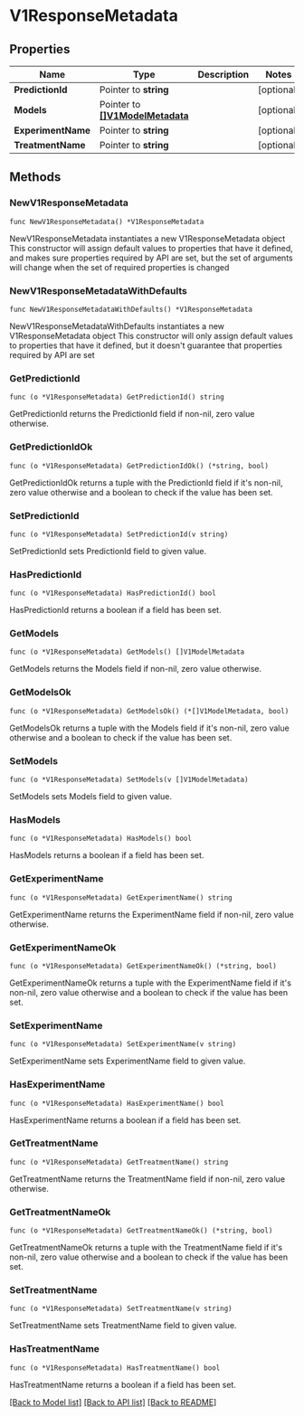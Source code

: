 # V1ResponseMetadata

## Properties

Name | Type | Description | Notes
------------ | ------------- | ------------- | -------------
**PredictionId** | Pointer to **string** |  | [optional] 
**Models** | Pointer to [**[]V1ModelMetadata**](V1ModelMetadata.md) |  | [optional] 
**ExperimentName** | Pointer to **string** |  | [optional] 
**TreatmentName** | Pointer to **string** |  | [optional] 

## Methods

### NewV1ResponseMetadata

`func NewV1ResponseMetadata() *V1ResponseMetadata`

NewV1ResponseMetadata instantiates a new V1ResponseMetadata object
This constructor will assign default values to properties that have it defined,
and makes sure properties required by API are set, but the set of arguments
will change when the set of required properties is changed

### NewV1ResponseMetadataWithDefaults

`func NewV1ResponseMetadataWithDefaults() *V1ResponseMetadata`

NewV1ResponseMetadataWithDefaults instantiates a new V1ResponseMetadata object
This constructor will only assign default values to properties that have it defined,
but it doesn't guarantee that properties required by API are set

### GetPredictionId

`func (o *V1ResponseMetadata) GetPredictionId() string`

GetPredictionId returns the PredictionId field if non-nil, zero value otherwise.

### GetPredictionIdOk

`func (o *V1ResponseMetadata) GetPredictionIdOk() (*string, bool)`

GetPredictionIdOk returns a tuple with the PredictionId field if it's non-nil, zero value otherwise
and a boolean to check if the value has been set.

### SetPredictionId

`func (o *V1ResponseMetadata) SetPredictionId(v string)`

SetPredictionId sets PredictionId field to given value.

### HasPredictionId

`func (o *V1ResponseMetadata) HasPredictionId() bool`

HasPredictionId returns a boolean if a field has been set.

### GetModels

`func (o *V1ResponseMetadata) GetModels() []V1ModelMetadata`

GetModels returns the Models field if non-nil, zero value otherwise.

### GetModelsOk

`func (o *V1ResponseMetadata) GetModelsOk() (*[]V1ModelMetadata, bool)`

GetModelsOk returns a tuple with the Models field if it's non-nil, zero value otherwise
and a boolean to check if the value has been set.

### SetModels

`func (o *V1ResponseMetadata) SetModels(v []V1ModelMetadata)`

SetModels sets Models field to given value.

### HasModels

`func (o *V1ResponseMetadata) HasModels() bool`

HasModels returns a boolean if a field has been set.

### GetExperimentName

`func (o *V1ResponseMetadata) GetExperimentName() string`

GetExperimentName returns the ExperimentName field if non-nil, zero value otherwise.

### GetExperimentNameOk

`func (o *V1ResponseMetadata) GetExperimentNameOk() (*string, bool)`

GetExperimentNameOk returns a tuple with the ExperimentName field if it's non-nil, zero value otherwise
and a boolean to check if the value has been set.

### SetExperimentName

`func (o *V1ResponseMetadata) SetExperimentName(v string)`

SetExperimentName sets ExperimentName field to given value.

### HasExperimentName

`func (o *V1ResponseMetadata) HasExperimentName() bool`

HasExperimentName returns a boolean if a field has been set.

### GetTreatmentName

`func (o *V1ResponseMetadata) GetTreatmentName() string`

GetTreatmentName returns the TreatmentName field if non-nil, zero value otherwise.

### GetTreatmentNameOk

`func (o *V1ResponseMetadata) GetTreatmentNameOk() (*string, bool)`

GetTreatmentNameOk returns a tuple with the TreatmentName field if it's non-nil, zero value otherwise
and a boolean to check if the value has been set.

### SetTreatmentName

`func (o *V1ResponseMetadata) SetTreatmentName(v string)`

SetTreatmentName sets TreatmentName field to given value.

### HasTreatmentName

`func (o *V1ResponseMetadata) HasTreatmentName() bool`

HasTreatmentName returns a boolean if a field has been set.


[[Back to Model list]](../README.md#documentation-for-models) [[Back to API list]](../README.md#documentation-for-api-endpoints) [[Back to README]](../README.md)


